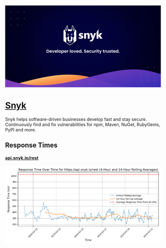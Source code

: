 [![Visit Snyk](imagePreview.jpg)](https://docs.snyk.io/snyk-api/snyk-rest-api-overview)

# [Snyk](https://docs.snyk.io/snyk-api/snyk-rest-api-overview)

Snyk helps software-driven businesses develop fast and stay secure. Continuously find and fix vulnerabilities for npm, Maven, NuGet, RubyGems, PyPI and more.

## Response Times

#### [api.snyk.io/rest](https://api.snyk.io/rest)

![api.snyk.io/rest](response-time-charts/6170692e736e796b2e696f2f72657374.png)
